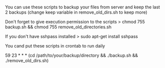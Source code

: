 You can use these scripts to backup your files from server and keep the last 2 backups (change keep variable in remove_old_dirs.sh to keep more)

Don't forget to give execution permission to the scripts > chmod 755 backup.sh && chmod 755 remove_old_directories.sh
 
If you don't have sshpass installed > sudo apt-get install sshpass

You cand put these scripts in crontab to run daily

59 23 * * * (cd /path/to/your/backup/directory && ./backup.sh && ./remove_old_dirs.sh) 



